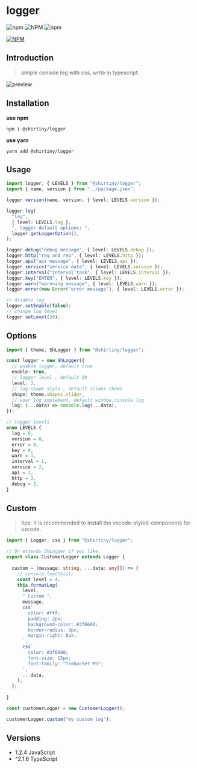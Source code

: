 # logger

![npm](https://img.shields.io/npm/v/@shirtiny/logger) ![NPM](https://img.shields.io/npm/l/@shirtiny/logger) ![npm](https://img.shields.io/npm/dt/@shirtiny/logger)

[![NPM](https://nodei.co/npm/@shirtiny/logger.png)](https://nodei.co/npm/@shirtiny/logger/)

## Introduction

> simple console log with css, write in typescript.

![preview](https://user-images.githubusercontent.com/49592759/107003893-72ad1d00-67c8-11eb-9d91-afa1353c221d.png)

## Installation

**use npm**

```shell
npm i @shirtiny/logger
```

 **use yarn**

```
yarn add @shirtiny/logger
```

## Usage

```typescript
import logger, { LEVELS } from "@shirtiny/logger";
import { name, version } from "../package.json";

logger.version(name, version, { level: LEVELS.version });

logger.log(
  "log",
  { level: LEVELS.log },
  ", logger default options: ",
  logger.getLoggerOption(),
);

logger.debug("debug message", { level: LEVELS.debug });
logger.http("req and rep", { level: LEVELS.http });
logger.api("api message", { level: LEVELS.api });
logger.service("service data", { level: LEVELS.service });
logger.interval("interval task", { level: LEVELS.interval });
logger.key("ENTER", { level: LEVELS.key });
logger.warn("warnning message", { level: LEVELS.warn });
logger.error(new Error("error message"), { level: LEVELS.error });

// disable log
logger.setEnable(false);
// change log level
logger.setLevel(39);
```

## Options

```typescript
import { theme, ShLogger } from "@shirtiny/logger";

const logger = new ShLogger({
  // enable logger, default true  
  enable: true,
  // logger level , default 39  
  level: 3,
  // log shape style , default slider theme  
  shape: theme.shapes.slider,
  // your log implement, default window.console.log 
  log: (...data) => console.log(...data),
});

// logger levels
enum LEVELS {
  log = 0,
  version = 0,
  error = 0,
  key = 0,
  warn = 1,
  interval = 1,
  service = 2,
  api = 3,
  http = 3,
  debug = 3,
}
```

## Custom

> tips: It is recommended to install the vscode-styled-components for vscode.

```typescript
import { Logger, css } from "@shirtiny/logger";

// Or extends ShLogger if you like.
export class CustomerLogger extends Logger {
    
  custom = (message: string, ...data: any[]) => {
    // console.log(this);  
    const level = 4;
    this.formatLog(
      level,
      " Custom ",
      message,
      css`
        color: #fff;
        padding: 2px;
        background-color: #3f6600;
        border-radius: 3px;
        margin-right: 8px;
      `,
      css`
        color: #3f6600;
        font-size: 15px;
        font-family: "Trebuchet MS";
      `,
      ...data,
    );
  };
    
}

const customerLogger = new CustomerLogger();

customerLogger.custom("my custom log");
```

## Versions
- 1.2.4 JavaScript
- ^2.1.6  TypeScript
